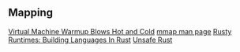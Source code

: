 ## Mapping
[Virtual Machine Warmup Blows Hot and Cold](https://youtu.be/vLl4GteL9Mw)
[mmap man page](https://www.man7.org/linux/man-pages/man2/mmap.2.html)
[Rusty Runtimes: Building Languages In Rust](https://youtu.be/U3upi-y2pCk)
[Unsafe Rust](https://doc.rust-lang.org/nightly/book/ch19-01-unsafe-rust.html)
